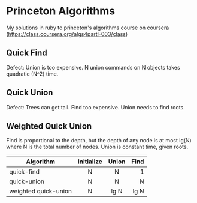 Princeton Algorithms
====================

My solutions in ruby to princeton's algorithms course on coursera (https://class.coursera.org/algs4partI-003/class)

Quick Find
---
Defect: Union is too expensive.  N union commands on N objects takes quadratic (N^2) time.

Quick Union
---
Defect: Trees can get tall.  Find too expensive.  Union needs to find roots.

Weighted Quick Union
---
Find is proportional to the depth, but the depth of any node is at most lg(N) where N is the total number of nodes.  Union is constant time, given roots.

| Algorithm           | Initialize    | Union | Find  |
|---------------------|:-------------:|:-----:| -----:|
|quick-find           | N             | N     | 1     |
|quick-union          | N             | N     | N     |
|weighted quick-union | N             | lg N  | lg N  |
